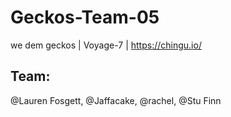 # Geckos-Team-05

we dem geckos | Voyage-7 | https://chingu.io/

## Team:
@Lauren Fosgett, 
@Jaffacake, 
@rachel, 
@Stu Finn
